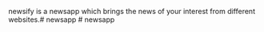 newsify is a newsapp which brings the news of your interest from different websites.#   n e w s a p p  
 #   n e w s a p p  
 